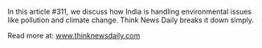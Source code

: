 In this article #311, we discuss how India is handling environmental issues like pollution and climate change. Think News Daily breaks it down simply.

Read more at: www.thinknewsdaily.com
